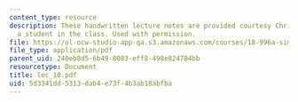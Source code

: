```yaml
---
content_type: resource
description: These handwritten lecture notes are provided courtesy Christina Goddard,
  a student in the class. Used with permission.
file: https://ol-ocw-studio-app-qa.s3.amazonaws.com/courses/18-996a-simplicity-theory-spring-2004/5d3341dd5313dab4e73f4b3ab18abfba_lec_10.pdf
file_type: application/pdf
parent_uid: 240eb8d5-6b49-8083-eff8-498e824784bb
resourcetype: Document
title: lec_10.pdf
uid: 5d3341dd-5313-dab4-e73f-4b3ab18abfba
---
```

